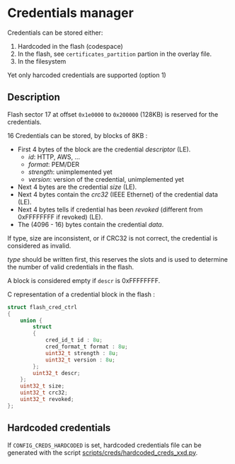 # Credentials manager

Credentials can be stored either:
1. Hardcoded in the flash (codespace)
2. In the flash, see `certificates_partition` partion in the overlay file.
3. In the filesystem

Yet only harcoded credentials are supported (option 1)

## Description 

Flash sector 17 at offset `0x1e0000` to `0x200000` (128KB) is reserved for the credentials.

16 Credentials can be stored, by blocks of 8KB :

- First 4 bytes of the block are the credential *descriptor* (LE).
  - *id*: HTTP, AWS, ...
  - *format*: PEM/DER
  - *strength*: unimplemented yet
  - *version*: version of the credential, unimplemented yet
- Next 4 bytes are the credential *size* (LE).
- Next 4 bytes contain the *crc32* (IEEE Ethernet) of the credential data (LE).
- Next 4 bytes tells if credential has been *revoked* (different from 0xFFFFFFFF if revoked) (LE).
- The (4096 - 16) bytes contain the credential *data*.

If type, size are inconsistent, or if CRC32 is not correct, the credential is considered as invalid.

*type* should be written first, this reserves the slots and is used to determine the number of valid credentials in the flash.

A block is considered empty if `descr` is 0xFFFFFFFF.

C representation of a credential block in the flash :

```c
struct flash_cred_ctrl
{
	union {
		struct
		{
			cred_id_t id : 8u;
			cred_format_t format : 8u;
			uint32_t strength : 8u;
			uint32_t version : 8u;
		};
		uint32_t descr;
	};
	uint32_t size;
	uint32_t crc32;
	uint32_t revoked;
};
```

## Hardcoded credentials

If `CONFIG_CREDS_HARDCODED` is set, hardcoded credentials file can be generated
with the script [scripts/creds/hardcoded_creds_xxd.py](../../scripts/creds/hardcoded_creds_xxd.py).